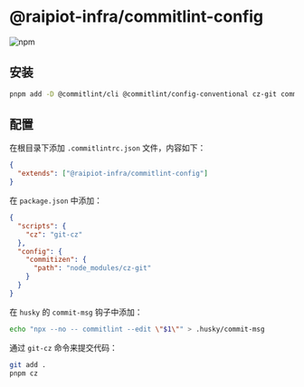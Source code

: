# @raipiot-infra/commitlint-config

![npm](https://img.shields.io/npm/v/@raipiot-infra/commitlint-config?logo=commitlint&label=commitlint-config&registry_uri=http%3A%2F%2Fnpm-registry.raipiot.com%3A4873)

## 安装

```bash
pnpm add -D @commitlint/cli @commitlint/config-conventional cz-git commitizen @raipiot-infra/commitlint-config
```

## 配置

在根目录下添加 `.commitlintrc.json` 文件，内容如下：

```json
{
  "extends": ["@raipiot-infra/commitlint-config"]
}
```

在 `package.json` 中添加：

```json
{
  "scripts": {
    "cz": "git-cz"
  },
  "config": {
    "commitizen": {
      "path": "node_modules/cz-git"
    }
  }
}
```

在 `husky` 的 `commit-msg` 钩子中添加：

```bash
echo "npx --no -- commitlint --edit \"$1\"" > .husky/commit-msg
```

通过 `git-cz` 命令来提交代码：

```bash
git add .
pnpm cz
```
